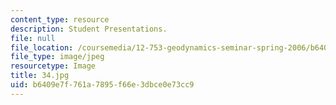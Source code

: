 ```yaml
---
content_type: resource
description: Student Presentations.
file: null
file_location: /coursemedia/12-753-geodynamics-seminar-spring-2006/b6409e7f761a7895f66e3dbce0e73cc9_34.jpg
file_type: image/jpeg
resourcetype: Image
title: 34.jpg
uid: b6409e7f-761a-7895-f66e-3dbce0e73cc9
---
```

